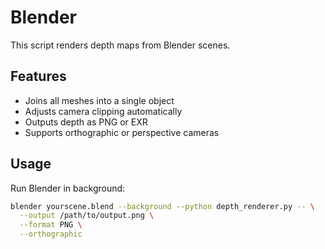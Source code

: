 # Blender

This script renders depth maps from Blender scenes.

## Features

- Joins all meshes into a single object
- Adjusts camera clipping automatically
- Outputs depth as PNG or EXR
- Supports orthographic or perspective cameras

## Usage

Run Blender in background:

```bash
blender yourscene.blend --background --python depth_renderer.py -- \
  --output /path/to/output.png \
  --format PNG \
  --orthographic
